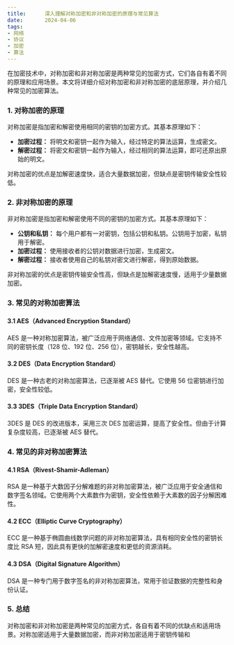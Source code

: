 ```yaml
---
title:      深入理解对称加密和非对称加密的原理与常见算法
date:       2024-04-06
tags:
- 网络
- 协议
- 加密
- 算法
--- 
```


在加密技术中，对称加密和非对称加密是两种常见的加密方式，它们各自有着不同的原理和应用场景。本文将详细介绍对称加密和非对称加密的底层原理，并介绍几种常见的加密算法。

### 1. 对称加密的原理

对称加密是指加密和解密使用相同的密钥的加密方式。其基本原理如下：

- **加密过程：** 将明文和密钥一起作为输入，经过特定的算法运算，生成密文。
- **解密过程：** 将密文和密钥一起作为输入，经过相同的算法运算，即可还原出原始的明文。

对称加密的优点是加解密速度快，适合大量数据加密，但缺点是密钥传输安全性较低。

### 2. 非对称加密的原理

非对称加密是指加密和解密使用不同的密钥的加密方式。其基本原理如下：

- **公钥和私钥：** 每个用户都有一对密钥，包括公钥和私钥。公钥用于加密，私钥用于解密。
- **加密过程：** 使用接收者的公钥对数据进行加密，生成密文。
- **解密过程：** 接收者使用自己的私钥对密文进行解密，得到原始数据。

非对称加密的优点是密钥传输安全性高，但缺点是加解密速度慢，适用于少量数据加密。

### 3. 常见的对称加密算法

#### 3.1 AES（Advanced Encryption Standard）

AES 是一种对称加密算法，被广泛应用于网络通信、文件加密等领域。它支持不同的密钥长度（128 位、192 位、256 位），密钥越长，安全性越高。

#### 3.2 DES（Data Encryption Standard）

DES 是一种古老的对称加密算法，已逐渐被 AES 替代。它使用 56 位密钥进行加密，安全性较低。

#### 3.3 3DES（Triple Data Encryption Standard）

3DES 是 DES 的改进版本，采用三次 DES 加密运算，提高了安全性。但由于计算复杂度较高，已逐渐被 AES 替代。

### 4. 常见的非对称加密算法

#### 4.1 RSA（Rivest-Shamir-Adleman）

RSA 是一种基于大数因子分解难题的非对称加密算法，被广泛应用于安全通信和数字签名领域。它使用两个大素数作为密钥，安全性依赖于大素数的因子分解困难性。

#### 4.2 ECC（Elliptic Curve Cryptography）

ECC 是一种基于椭圆曲线数学问题的非对称加密算法，具有相同安全性的密钥长度比 RSA 短，因此具有更快的加解密速度和更低的资源消耗。

#### 4.3 DSA（Digital Signature Algorithm）

DSA 是一种专门用于数字签名的非对称加密算法，常用于验证数据的完整性和身份认证。

### 5. 总结

对称加密和非对称加密是两种常见的加密方式，各自有着不同的优缺点和适用场景。对称加密适用于大量数据加密，而非对称加密适用于密钥传输和
